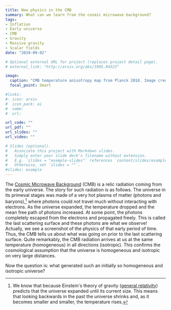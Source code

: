 ```yaml
---
title: New physics in the CMB
summary: What can we learn from the cosmic microwave background?
tags:
- Inflation
- Early universe
- CMB
- Gravity
- Massive gravity
- Scalar fields
date: "2019-09-02"

# Optional external URL for project (replaces project detail page).
# external_link: "http://arxiv.org/abs/1905.04323"

image:
  caption: "CMB temperature anisotropy map from Planck 2018. Image credit: [Planck team](https://www.cosmos.esa.int/web/planck/picture-gallery)."
  focal_point: Smart

#links:
#- icon: arxiv
#  icon_pack: ai
#  name:
#  url: 

url_code: ""
url_pdf: ""
url_slides: ""
url_video: ""

# Slides (optional).
#   Associate this project with Markdown slides.
#   Simply enter your slide deck's filename without extension.
#   E.g. `slides = "example-slides"` references `content/slides/example-slides.md`.
#   Otherwise, set `slides = ""`.
#slides: example
---
```

The [Cosmic Microwave Background](https://en.wikipedia.org/wiki/Cosmic_microwave_background) (CMB) is a relic radiation coming from the early universe. The story for such radiation is as follows. The universe in its primeval stages was made of a very hot plasma of matter (photons and baryons),[^1] where photons could not travel much without interacting with electrons. As the universe expanded, the temperature dropped and the mean free path of photons increased. At some point, the photons completely escaped from the electrons and propagated freely. This is called the last scattering surface and these photons are what we observe! Actually, we see a screenshot of the physics of that early period of time. Thus, the CMB tells us about what was going on prior to the last scattering surface. Quite remarkably, the CMB radiation arrives at us at the same temperature (homogeneous) in all directions (isotropic). This confirms the cosmological assumption that the universe is homogeneous and isotropic on very large distances. 

Now the question is: what generated such an initially so homogeneous and isotropic universe?


[^1]: We know that because Einstein's theory of gravity ([general relativity](https://en.wikipedia.org/wiki/Introduction_to_general_relativity)) predicts that the universe expanded until its current size. This means that looking backwards in the past the universe shrinks and, as it becomes smaller and smaller, the temperature rises. 